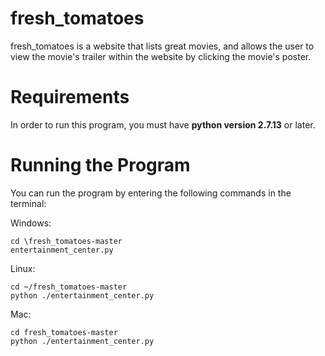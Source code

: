 # fresh_tomatoes

fresh_tomatoes is a website that lists great movies, and allows the user to view the movie's trailer within the website by clicking the movie's poster. 

# Requirements

In order to run this program, you must have **python version 2.7.13** or later.

# Running the Program

You can run the program by entering the following commands in the terminal: 

Windows: 
```
cd \fresh_tomatoes-master
entertainment_center.py
```

Linux:
```
cd ~/fresh_tomatoes-master
python ./entertainment_center.py
```

Mac:
```
cd fresh_tomatoes-master
python ./entertainment_center.py 
```
